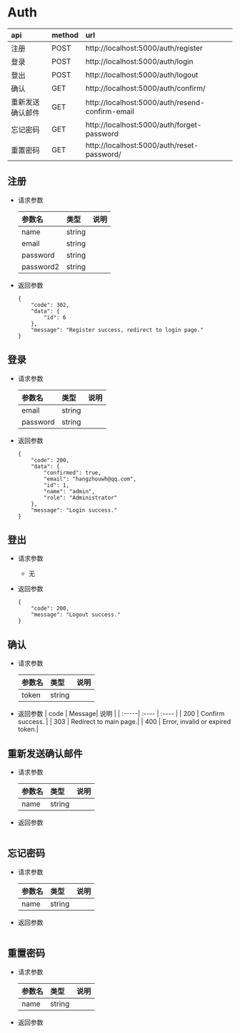 # Auth

| api | method| url |
| :-----| :---- | :---- |
| 注册 | POST | http://localhost:5000/auth/register
| 登录 | POST | http://localhost:5000/auth/login
| 登出 | POST | http://localhost:5000/auth/logout
| 确认 | GET | http://localhost:5000/auth/confirm/<token>
| 重新发送确认邮件| GET | http://localhost:5000/auth/resend-confirm-email
| 忘记密码 | GET | http://localhost:5000/auth/forget-password
| 重置密码 | GET | http://localhost:5000/auth/reset-password/<token>

## 注册
- 请求参数
    
    | 参数名 | 类型| 说明 |
    | :-----| :---- | :---- |
    | name | string | 
    | email | string | 
    | password | string | 
    | password2 | string |  
    
- 返回参数
    ``` 
    {
        "code": 302,
        "data": {
            "id": 6
        },
        "message": "Register success, redirect to login page."
    }
    ```

## 登录
- 请求参数
    
    | 参数名 | 类型| 说明 |
    | :-----| :---- | :---- |
    | email | string |
    | password | string |
    
- 返回参数
    ```
    {
        "code": 200,
        "data": {
            "confirmed": true,
            "email": "hangzhouwh@qq.com",
            "id": 1,
            "name": "admin",
            "role": "Administrator"
        },
        "message": "Login success."
    }
    ```

## 登出
- 请求参数
    - 无
    
- 返回参数
    ``` 
    {
        "code": 200,
        "message": "Logout success."
    }
    ```

## 确认
- 请求参数
    
    | 参数名 | 类型| 说明 |
    | :-----| :---- | :---- |
    | token | string | 
    
- 返回参数
    | code | Message| 说明 |
    | :-----| :---- | :---- |
    | 200 | Confirm success. | 
    | 303 | Redirect to main page.|
    | 400 | Error, invalid or expired token.|

## 重新发送确认邮件
- 请求参数
    
    | 参数名 | 类型| 说明 |
    | :-----| :---- | :---- |
    | name | string | 
    
- 返回参数
``` 

```

## 忘记密码
- 请求参数
    
    | 参数名 | 类型| 说明 |
    | :-----| :---- | :---- |
    | name | string | 
    
- 返回参数
``` 

```

## 重置密码
- 请求参数
    
    | 参数名 | 类型| 说明 |
    | :-----| :---- | :---- |
    | name | string | 
    
- 返回参数
``` 

```
